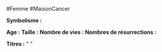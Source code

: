 #Femme #MaisonCancer 

**Symbolisme :** 

**Age :**
**Taille :**
**Nombre de vies :**
**Nombres de résurrections :**

**Titres :** 
"
"
